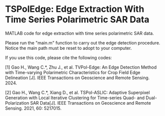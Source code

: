 # TSPolEdge: Edge Extraction With Time Series Polarimetric SAR Data

MATLAB code for edge extraction with time series polarimetric SAR data. 

Please run the "main.m" function to carry out the edge detection procedure. Notice the main path must be reset to adopt to your computer.

If you use this code, please cite the following codes:

[1] Gao H., Wang C.*, Zhu J., et al. TVPol-Edge: An Edge Detection Method with Time-varying Polarimetric Characteristics for Crop Field Edge Delineation [J]. IEEE Transactions on Geoscience and Remote Sensing. 2024.

[2] Gao H., Wang C.*, Xiang D., et al. TSPol-ASLIC: Adaptive Superpixel Generation with Local Iterative Clustering for Time-series Quad- and Dual-Polarization SAR Data[J]. IEEE Transactions on Geoscience and Remote Sensing. 2021, 60: 5217015.
